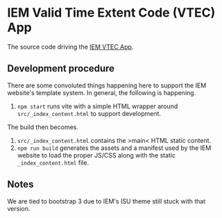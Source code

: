 # IEM Valid Time Extent Code (VTEC) App

The source code driving the [IEM VTEC App](https://mesonet.agron.iastate.edu/vtec/).

## Development procedure

There are some convoluted things happening here to support the IEM website's
template system.  In general, the following is happening.

1. `npm start` runs vite with a simple HTML wrapper around `src/_index_content.html`
   to support development.

The build then becomes.

1. `src/_index_content.html` contains the &gt;main&lt; HTML static content.
2. `npm run build` generates the assets and a manifest used by the IEM website
   to load the proper JS/CSS along with the static `_index_content.html` file.

## Notes

We are tied to bootstrap 3 due to IEM's ISU theme still stuck with that
version.
